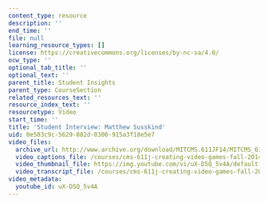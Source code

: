 ```yaml
---
content_type: resource
description: ''
end_time: ''
file: null
learning_resource_types: []
license: https://creativecommons.org/licenses/by-nc-sa/4.0/
ocw_type: ''
optional_tab_title: ''
optional_text: ''
parent_title: Student Insights
parent_type: CourseSection
related_resources_text: ''
resource_index_text: ''
resourcetype: Video
start_time: ''
title: 'Student Interview: Matthew Susskind'
uid: 0e503c9c-5629-882d-0306-915a3f18e5e7
video_files:
  archive_url: http://www.archive.org/download/MITCMS.611JF14/MITCMS_611JF14_Matt_Susskind_300k.mp4
  video_captions_file: /courses/cms-611j-creating-video-games-fall-2014/bc98c04442405975b8fd058e8549a2de_uX-D5Q_5v4A.vtt
  video_thumbnail_file: https://img.youtube.com/vi/uX-D5Q_5v4A/default.jpg
  video_transcript_file: /courses/cms-611j-creating-video-games-fall-2014/21ef1e2098623edaad2352da92fe2da2_uX-D5Q_5v4A.pdf
video_metadata:
  youtube_id: uX-D5Q_5v4A
---
```

